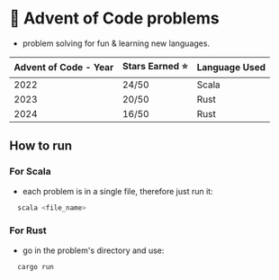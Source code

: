 # 🎄 Advent of Code problems

- problem solving for fun & learning new languages.

| Advent of Code - Year | Stars Earned :star: | Language Used |
|------------------------|--------------|---------------------|
| 2022                   |  24/50       |       Scala         |
| 2023                   |  20/50       |       Rust          |
| 2024                   |  16/50       |       Rust          |

## How to run

### For Scala

- each problem is in a single file, therefore just run it:

```bash
  scala <file_name>
```

### For Rust

- go in the problem's directory and use:

```bash
  cargo run
```
